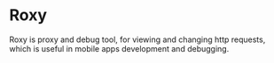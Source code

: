 # Roxy

Roxy is proxy and debug tool, for viewing and changing http requests, which is useful in mobile apps development and debugging.